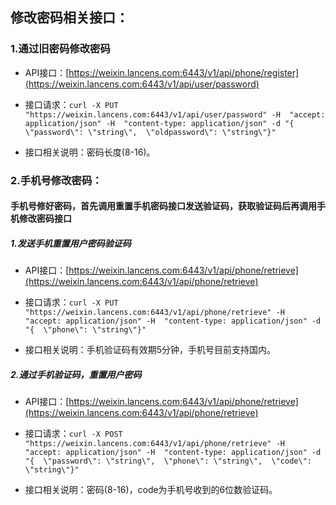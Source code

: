 ## 修改密码相关接口：

### 1.通过旧密码修改密码

* API接口：[https://weixin.lancens.com:6443/v1/api/phone/register](https://weixin.lancens.com:6443/v1/api/user/password)

* 接口请求：`curl -X PUT "https://weixin.lancens.com:6443/v1/api/user/password" -H  "accept: application/json" -H  "content-type: application/json" -d "{  \"password\": \"string\",  \"oldpassword\": \"string\"}"`

* 接口相关说明：密码长度\(8-16\)。

### 2.手机号修改密码：

#### 手机号修好密码，首先调用重置手机密码接口发送验证码，获取验证码后再调用手机修改密码接口

##### 1.发送手机重置用户密码验证码

* API接口：[https://weixin.lancens.com:6443/v1/api/phone/retrieve](https://weixin.lancens.com:6443/v1/api/phone/retrieve)

* 接口请求：`curl -X PUT "https://weixin.lancens.com:6443/v1/api/phone/retrieve" -H  "accept: application/json" -H  "content-type: application/json" -d "{  \"phone\": \"string\"}"`

* 接口相关说明：手机验证码有效期5分钟，手机号目前支持国内。

##### 2.通过手机验证码，重置用户密码

* API接口：[https://weixin.lancens.com:6443/v1/api/phone/retrieve](https://weixin.lancens.com:6443/v1/api/phone/retrieve)

* 接口请求：`curl -X POST "https://weixin.lancens.com:6443/v1/api/phone/retrieve" -H  "accept: application/json" -H  "content-type: application/json" -d "{  \"password\": \"string\",  \"phone\": \"string\",  \"code\": \"string\"}"`

* 接口相关说明：密码\(8-16\)，code为手机号收到的6位数验证码。



